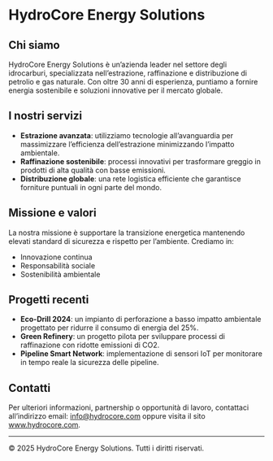 # HydroCore Energy Solutions

## Chi siamo
HydroCore Energy Solutions è un’azienda leader nel settore degli idrocarburi, specializzata nell’estrazione, raffinazione e distribuzione di petrolio e gas naturale. Con oltre 30 anni di esperienza, puntiamo a fornire energia sostenibile e soluzioni innovative per il mercato globale.

## I nostri servizi
- **Estrazione avanzata**: utilizziamo tecnologie all’avanguardia per massimizzare l’efficienza dell’estrazione minimizzando l’impatto ambientale.
- **Raffinazione sostenibile**: processi innovativi per trasformare greggio in prodotti di alta qualità con basse emissioni.
- **Distribuzione globale**: una rete logistica efficiente che garantisce forniture puntuali in ogni parte del mondo.

## Missione e valori
La nostra missione è supportare la transizione energetica mantenendo elevati standard di sicurezza e rispetto per l’ambiente. Crediamo in:
- Innovazione continua
- Responsabilità sociale
- Sostenibilità ambientale

## Progetti recenti
- **Eco-Drill 2024**: un impianto di perforazione a basso impatto ambientale progettato per ridurre il consumo di energia del 25%.
- **Green Refinery**: un progetto pilota per sviluppare processi di raffinazione con ridotte emissioni di CO2.
- **Pipeline Smart Network**: implementazione di sensori IoT per monitorare in tempo reale la sicurezza delle pipeline.

## Contatti
Per ulteriori informazioni, partnership o opportunità di lavoro, contattaci all’indirizzo email: info@hydrocore.com oppure visita il sito www.hydrocore.com.

---

© 2025 HydroCore Energy Solutions. Tutti i diritti riservati.
